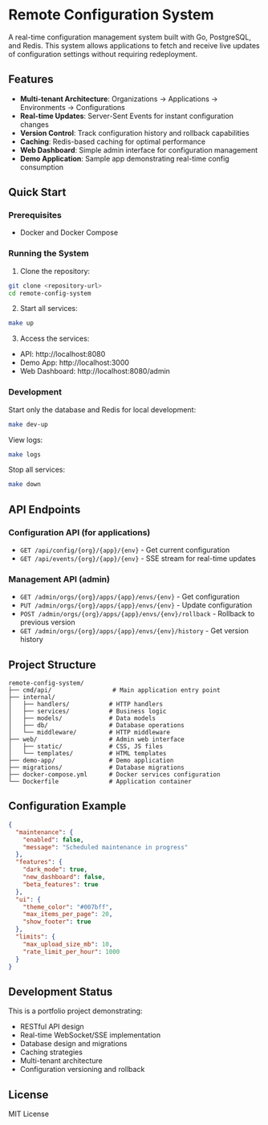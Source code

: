 # Remote Configuration System

A real-time configuration management system built with Go, PostgreSQL, and Redis. This system allows applications to fetch and receive live updates of configuration settings without requiring redeployment.

## Features

- **Multi-tenant Architecture**: Organizations → Applications → Environments → Configurations
- **Real-time Updates**: Server-Sent Events for instant configuration changes
- **Version Control**: Track configuration history and rollback capabilities
- **Caching**: Redis-based caching for optimal performance
- **Web Dashboard**: Simple admin interface for configuration management
- **Demo Application**: Sample app demonstrating real-time config consumption

## Quick Start

### Prerequisites

- Docker and Docker Compose

### Running the System

1. Clone the repository:
```bash
git clone <repository-url>
cd remote-config-system
```

2. Start all services:
```bash
make up
```

3. Access the services:
- API: http://localhost:8080
- Demo App: http://localhost:3000
- Web Dashboard: http://localhost:8080/admin

### Development

Start only the database and Redis for local development:
```bash
make dev-up
```

View logs:
```bash
make logs
```

Stop all services:
```bash
make down
```

## API Endpoints

### Configuration API (for applications)
- `GET /api/config/{org}/{app}/{env}` - Get current configuration
- `GET /api/events/{org}/{app}/{env}` - SSE stream for real-time updates

### Management API (admin)
- `GET /admin/orgs/{org}/apps/{app}/envs/{env}` - Get configuration
- `PUT /admin/orgs/{org}/apps/{app}/envs/{env}` - Update configuration
- `POST /admin/orgs/{org}/apps/{app}/envs/{env}/rollback` - Rollback to previous version
- `GET /admin/orgs/{org}/apps/{app}/envs/{env}/history` - Get version history

## Project Structure

```
remote-config-system/
├── cmd/api/                 # Main application entry point
├── internal/
│   ├── handlers/           # HTTP handlers
│   ├── services/           # Business logic
│   ├── models/             # Data models
│   ├── db/                 # Database operations
│   └── middleware/         # HTTP middleware
├── web/                    # Admin web interface
│   ├── static/             # CSS, JS files
│   └── templates/          # HTML templates
├── demo-app/               # Demo application
├── migrations/             # Database migrations
├── docker-compose.yml      # Docker services configuration
└── Dockerfile              # Application container
```

## Configuration Example

```json
{
  "maintenance": {
    "enabled": false,
    "message": "Scheduled maintenance in progress"
  },
  "features": {
    "dark_mode": true,
    "new_dashboard": false,
    "beta_features": true
  },
  "ui": {
    "theme_color": "#007bff",
    "max_items_per_page": 20,
    "show_footer": true
  },
  "limits": {
    "max_upload_size_mb": 10,
    "rate_limit_per_hour": 1000
  }
}
```

## Development Status

This is a portfolio project demonstrating:
- RESTful API design
- Real-time WebSocket/SSE implementation
- Database design and migrations
- Caching strategies
- Multi-tenant architecture
- Configuration versioning and rollback

## License

MIT License
